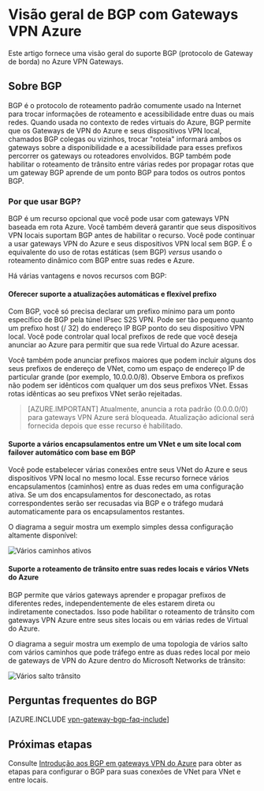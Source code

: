 <properties
   pageTitle="Visão geral de BGP com Gateways VPN Azure | Microsoft Azure"
   description="Este artigo fornece uma visão geral de BGP com Gateways de VPN do Azure."
   services="vpn-gateway"
   documentationCenter="na"
   authors="yushwang"
   manager="rossort"
   editor=""
   tags=""/>

<tags
   ms.service="vpn-gateway"
   ms.devlang="na"
   ms.topic="article"
   ms.tgt_pltfrm="na"
   ms.workload="infrastructure-services"
   ms.date="06/16/2016"
   ms.author="yushwang"/>

# <a name="overview-of-bgp-with-azure-vpn-gateways"></a>Visão geral de BGP com Gateways VPN Azure

Este artigo fornece uma visão geral do suporte BGP (protocolo de Gateway de borda) no Azure VPN Gateways.

## <a name="about-bgp"></a>Sobre BGP

BGP é o protocolo de roteamento padrão comumente usado na Internet para trocar informações de roteamento e acessibilidade entre duas ou mais redes. Quando usada no contexto de redes virtuais do Azure, BGP permite que os Gateways de VPN do Azure e seus dispositivos VPN local, chamados BGP colegas ou vizinhos, trocar "roteia" informará ambos os gateways sobre a disponibilidade e a acessibilidade para esses prefixos percorrer os gateways ou roteadores envolvidos. BGP também pode habilitar o roteamento de trânsito entre várias redes por propagar rotas que um gateway BGP aprende de um ponto BGP para todos os outros pontos BGP.
 
### <a name="why-use-bgp"></a>Por que usar BGP?

BGP é um recurso opcional que você pode usar com gateways VPN baseada em rota Azure. Você também deverá garantir que seus dispositivos VPN locais suportam BGP antes de habilitar o recurso. Você pode continuar a usar gateways VPN do Azure e seus dispositivos VPN local sem BGP. É o equivalente do uso de rotas estáticas (sem BGP) *versus* usando o roteamento dinâmico com BGP entre suas redes e Azure.

Há várias vantagens e novos recursos com BGP:

#### <a name="support-automatic-and-flexible-prefix-updates"></a>Oferecer suporte a atualizações automáticas e flexível prefixo

Com BGP, você só precisa declarar um prefixo mínimo para um ponto específico de BGP pela túnel IPsec S2S VPN. Pode ser tão pequeno quanto um prefixo host (/ 32) do endereço IP BGP ponto do seu dispositivo VPN local. Você pode controlar qual local prefixos de rede que você deseja anunciar ao Azure para permitir que sua rede Virtual do Azure acessar.
    
Você também pode anunciar prefixos maiores que podem incluir alguns dos seus prefixos de endereço de VNet, como um espaço de endereço IP de particular grande (por exemplo, 10.0.0.0/8). Observe Embora os prefixos não podem ser idênticos com qualquer um dos seus prefixos VNet. Essas rotas idênticas ao seu prefixos VNet serão rejeitadas.

>[AZURE.IMPORTANT] Atualmente, anuncia a rota padrão (0.0.0.0/0) para gateways VPN Azure será bloqueada. Atualização adicional será fornecida depois que esse recurso é habilitado.

#### <a name="support-multiple-tunnels-between-a-vnet-and-an-on-premises-site-with-automatic-failover-based-on-bgp"></a>Suporte a vários encapsulamentos entre um VNet e um site local com failover automático com base em BGP

Você pode estabelecer várias conexões entre seus VNet do Azure e seus dispositivos VPN local no mesmo local. Esse recurso fornece vários encapsulamentos (caminhos) entre as duas redes em uma configuração ativa. Se um dos encapsulamentos for desconectado, as rotas correspondentes serão ser recusadas via BGP e o tráfego mudará automaticamente para os encapsulamentos restantes.
    
O diagrama a seguir mostra um exemplo simples dessa configuração altamente disponível:
    
![Vários caminhos ativos](./media/vpn-gateway-bgp-overview/multiple-active-tunnels.png)

#### <a name="support-transit-routing-between-your-on-premises-networks-and-multiple-azure-vnets"></a>Suporte a roteamento de trânsito entre suas redes locais e vários VNets do Azure

BGP permite que vários gateways aprender e propagar prefixos de diferentes redes, independentemente de eles estarem direta ou indiretamente conectados. Isso pode habilitar o roteamento de trânsito com gateways VPN Azure entre seus sites locais ou em várias redes de Virtual do Azure.
    
O diagrama a seguir mostra um exemplo de uma topologia de vários salto com vários caminhos que pode tráfego entre as duas redes local por meio de gateways de VPN do Azure dentro do Microsoft Networks de trânsito:

![Vários salto trânsito](./media/vpn-gateway-bgp-overview/full-mesh-transit.png)

## <a name="bgp-faqs"></a>Perguntas frequentes do BGP


[AZURE.INCLUDE [vpn-gateway-bgp-faq-include](../../includes/vpn-gateway-bpg-faq-include.md)] 




## <a name="next-steps"></a>Próximas etapas

Consulte [Introdução aos BGP em gateways VPN do Azure](./vpn-gateway-bgp-resource-manager-ps.md) para obter as etapas para configurar o BGP para suas conexões de VNet para VNet e entre locais.

